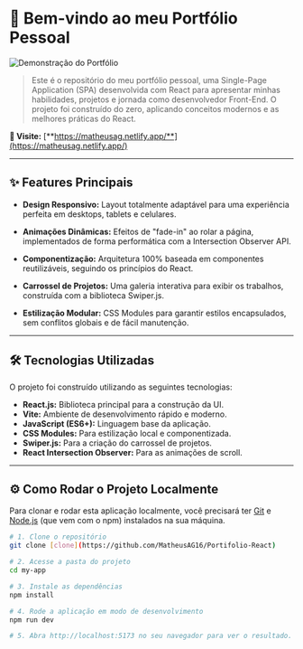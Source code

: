 # 🚀 Bem-vindo ao meu Portfólio Pessoal

![Demonstração do Portfólio](https://i.imgur.com/HwswFgC.png)

> Este é o repositório do meu portfólio pessoal, uma Single-Page Application (SPA) desenvolvida com React para apresentar minhas habilidades, projetos e jornada como desenvolvedor Front-End. O projeto foi construído do zero, aplicando conceitos modernos e as melhores práticas do React.

**🔗 Visite:** [**https://matheusag.netlify.app/**](https://matheusag.netlify.app/)

---

## ✨ Features Principais

* **Design Responsivo:** Layout totalmente adaptável para uma experiência perfeita em desktops, tablets e celulares.

* **Animações Dinâmicas:** Efeitos de "fade-in" ao rolar a página, implementados de forma performática com a Intersection Observer API.

* **Componentização:** Arquitetura 100% baseada em componentes reutilizáveis, seguindo os princípios do React.

* **Carrossel de Projetos:** Uma galeria interativa para exibir os trabalhos, construída com a biblioteca Swiper.js.

* **Estilização Modular:** CSS Modules para garantir estilos encapsulados, sem conflitos globais e de fácil manutenção.

---

## 🛠️ Tecnologias Utilizadas

O projeto foi construído utilizando as seguintes tecnologias:

* **React.js:** Biblioteca principal para a construção da UI.
* **Vite:** Ambiente de desenvolvimento rápido e moderno.
* **JavaScript (ES6+):** Linguagem base da aplicação.
* **CSS Modules:** Para estilização local e componentizada.
* **Swiper.js:** Para a criação do carrossel de projetos.
* **React Intersection Observer:** Para as animações de scroll.

---

## ⚙️ Como Rodar o Projeto Localmente

Para clonar e rodar esta aplicação localmente, você precisará ter [Git](https://git-scm.com) e [Node.js](https://nodejs.org/en/) (que vem com o npm) instalados na sua máquina.

```bash
# 1. Clone o repositório
git clone [clone](https://github.com/MatheusAG16/Portifolio-React)

# 2. Acesse a pasta do projeto
cd my-app

# 3. Instale as dependências
npm install

# 4. Rode a aplicação em modo de desenvolvimento
npm run dev

# 5. Abra http://localhost:5173 no seu navegador para ver o resultado.
